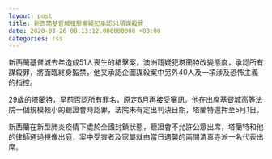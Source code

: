 ```yaml
---
layout: post
title: 新西蘭基督城槍擊案疑犯承認51項謀殺罪
date: 2020-03-26 08:13:12.000000000 +08:00
categories: rss
---
```


新西蘭基督城去年造成51人喪生的槍擊案，澳洲籍疑犯塔蘭特改變態度，承認所有謀殺罪，將面臨終身監禁，他又承認企圖謀殺案中另外40人及一項涉及恐怖主義的指控。

29歲的塔蘭特，早前否認所有罪名，原定6月再接受審訊。他在出席基督城高等法院一個規模較小的聽證會時認罪，法院未有定出判決日期，塔蘭特還押至5月1日。

新西蘭在新型肺炎疫情下處於全國封鎖狀態，聽證會不允許公眾出席，塔蘭特和他的律師通過視像出庭，案中受害者及家屬就由當日遇襲的兩間清真寺派一名代表出席。
